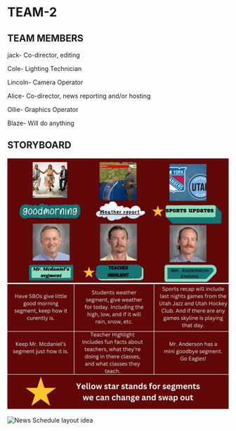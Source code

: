 # TEAM-2

## TEAM MEMBERS
jack- Co-director, editing

Cole- Lighting Technician

Lincoln- Camera Operator

Alice- Co-director, news reporting and/or hosting

Ollie- Graphics Operator

Blaze- Will do anything

## STORYBOARD

![Storyboard](https://github.com/9637642/TEAM-2/blob/main/Assests/1.jpg?raw=true)
![Storyboard info](https://github.com/9637642/TEAM-2/blob/main/Assests/2.jpg?raw=true)

![News Schedule layout idea](https://github.com/user-attachments/assets/0e027959-34fb-4431-8d9a-bd62533bbe3b/3.jpg?raw=true)

